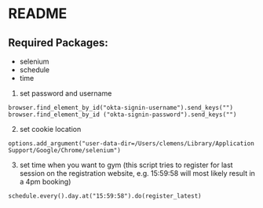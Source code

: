 # README

## Required Packages:
- selenium
- schedule
- time

1. set password and username 
```
browser.find_element_by_id("okta-signin-username").send_keys("")
browser.find_element_by_id ("okta-signin-password").send_keys("")
```

2. set cookie location
```
options.add_argument("user-data-dir=/Users/clemens/Library/Application Support/Google/Chrome/selenium")
```

3. set time when you want to gym (this script tries to register for last session on the registration website, e.g. 15:59:58 will most likely result in a 4pm booking)
```
schedule.every().day.at("15:59:58").do(register_latest)
```